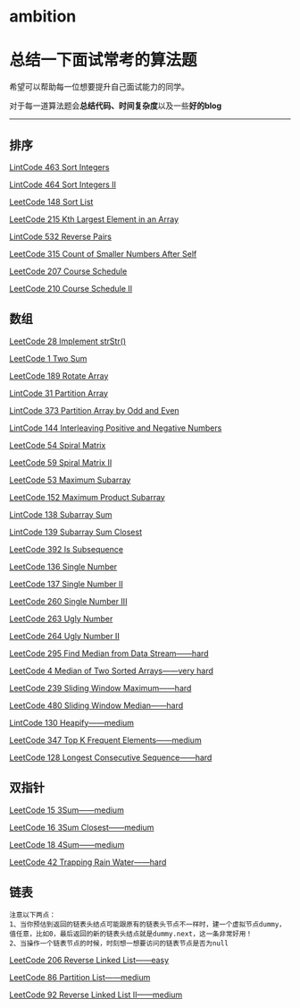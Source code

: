 # ambition
# 总结一下面试常考的算法题
希望可以帮助每一位想要提升自己面试能力的同学。

对于每一道算法题会**总结代码、时间复杂度**以及一些**好的blog**

---

## 排序
[LintCode 463 Sort Integers](https://github.com/only-you/-/blob/master/sort/sort-integers.md)

[LintCode 464 Sort Integers II](https://github.com/only-you/-/blob/master/sort/sort_integers2.md)

[LeetCode 148 Sort List](https://github.com/only-you/-/blob/master/sort/sortList.md)

[LeetCode 215 Kth Largest Element in an Array](https://github.com/only-you/-/blob/master/sort/kthLargest.md)

[LintCode 532 Reverse Pairs](https://github.com/only-you/-/blob/master/sort/reversePairs.md)

[LeetCode 315 Count of Smaller Numbers After Self](https://github.com/only-you/-/blob/master/sort/315.md)

[LeetCode 207 Course Schedule](https://github.com/only-you/-/blob/master/sort/topoSort1.md)

[LeetCode 210 Course Schedule II](https://github.com/only-you/-/blob/master/sort/topoSort2.md)

## 数组
[LeetCode 28 Implement strStr()](https://github.com/only-you/-/blob/master/array/strStr.md)

[LeetCode 1 Two Sum](https://github.com/only-you/-/blob/master/array/twoSum.md)

[LeetCode 189 Rotate Array](https://github.com/only-you/-/blob/master/array/rotate.md)

[LintCode 31 Partition Array](https://github.com/only-you/-/blob/master/array/partition.md)

[LintCode 373 Partition Array by Odd and Even](https://github.com/only-you/-/blob/master/array/oddEven.md)

[LintCode 144 Interleaving Positive and Negative Numbers](https://github.com/only-you/-/blob/master/array/interleave.md)

[LeetCode 54 Spiral Matrix](https://github.com/only-you/interview/blob/master/array/matrix.md)

[LeetCode 59 Spiral Matrix II](https://github.com/only-you/interview/blob/master/array/matrixii.md)

[LeetCode 53 Maximum Subarray](https://github.com/only-you/interview/blob/master/array/53.md)

[LeetCode 152 Maximum Product Subarray](https://github.com/only-you/interview/blob/master/array/152.md)

[LintCode 138 Subarray Sum](https://github.com/only-you/interview/blob/master/array/Subarray.md)

[LintCode 139 Subarray Sum Closest](https://github.com/only-you/interview/blob/master/array/139.md)

[LeetCode 392 Is Subsequence](https://github.com/only-you/interview/blob/master/array/392.md)

[LeetCode 136 Single Number](https://github.com/only-you/interview/blob/master/array/Single.md)

[LeetCode 137 Single Number II](https://github.com/only-you/interview/blob/master/array/137.md)

[LeetCode 260 Single Number III](https://github.com/only-you/interview/blob/master/array/260.md)

[LeetCode 263 Ugly Number](https://github.com/only-you/interview/blob/master/array/263.md)

[LeetCode 264 Ugly Number II](https://github.com/only-you/interview/blob/master/array/264.md)

[LeetCode 295 Find Median from Data Stream——hard](https://github.com/only-you/interview/blob/master/array/295.md)

[LeetCode 4 Median of Two Sorted Arrays——very hard](https://github.com/only-you/interview/blob/master/array/4.md)

[LeetCode 239 Sliding Window Maximum——hard](https://github.com/only-you/interview/blob/master/array/239.md)

[LeetCode 480 Sliding Window Median——hard](https://github.com/only-you/interview/blob/master/array/480.md)

[LintCode 130 Heapify——medium](https://github.com/only-you/interview/blob/master/array/130.md)

[LeetCode 347 Top K Frequent Elements——medium](https://github.com/only-you/interview/blob/master/array/347.md)

[LeetCode 128 Longest Consecutive Sequence——hard](https://github.com/only-you/interview/blob/master/array/128.md)

## 双指针
[LeetCode 15 3Sum——medium](https://github.com/only-you/interview/blob/master/twoPointers/15.md)

[LeetCode 16 3Sum Closest——medium](https://github.com/only-you/interview/blob/master/twoPointers/16.md)

[LeetCode 18 4Sum——medium](https://github.com/only-you/interview/blob/master/twoPointers/18.md)

[LeetCode 42 Trapping Rain Water——hard](https://github.com/only-you/interview/blob/master/twoPointers/42.md)

## 链表
```
注意以下两点：
1、当你预估到返回的链表头结点可能跟原有的链表头节点不一样时，建一个虚拟节点dummy，值任意，比如0，最后返回的新的链表头结点就是dummy.next，这一条非常好用！
2、当操作一个链表节点的时候，时刻想一想要访问的链表节点是否为null
```
[LeetCode 206 Reverse Linked List——easy](https://github.com/only-you/interview/blob/master/linkedList/206.md)

[LeetCode 86 Partition List——medium](https://github.com/only-you/interview/blob/master/linkedList/86.md)

[LeetCode 92 Reverse Linked List II——medium](https://github.com/only-you/interview/blob/master/linkedList/92.md)
